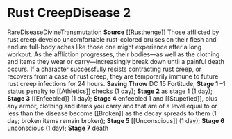 ﻿---
id: '25'
level: '2'
name: Rust Creep
onset: null
rarity: Rare
saving_throw: DC 15 Fortitude
school: Transmutation
source: '[[DATABASE/source/Rusthenge|Rusthenge]]'
stage: "Stage 1: \u20131 status penalty to Athletics checks (1 day)Stage 2: as stage\
  \ 1 (1 day)Stage 3: enfeebled 1 (1 day)Stage 4: enfeebled 1 and stupefied 1, plus\
  \ any armor,clothing and items you carry and that are of a level equal to or less\
  \ than the disease become broken as the decay spreads to them (1 day; brokenitems\
  \ remain broken)Stage 5: unconscious (1 day)Stage 6: unconscious (1 day)Stage 7:\
  \ death"
trait:
- '[[DATABASE/trait/Disease|Disease]]'
- '[[DATABASE/trait/Divine|Divine]]'
- '[[DATABASE/trait/Rare|Rare]]'
- '[[DATABASE/trait/Transmutation|Transmutation]]'
type: Disease

---
# Rust Creep<span class="item-type">Disease 2</span>

<span class="trait-rare item-trait">Rare</span><span class="item-trait">Disease</span><span class="item-trait">Divine</span><span class="item-trait">Transmutation</span>
**Source** [[Rusthenge]]
Those afflicted by rust creep develop uncomfortable rust-colored bruises on their flesh and endure full-body aches like those one might experience after a long workout. As the affliction progresses, their bodies—as well as the clothing and items they wear or carry—increasingly break down until a painful death occurs. If a character successfully resists contracting rust creep, or recovers from a case of rust creep, they are temporarily immune to future rust creep infections for 24 hours.
**Saving Throw** DC 15 Fortitude; **Stage 1** –1 status penalty to [[Athletics]] checks (1 day); **Stage 2** as stage 1 (1 day); **Stage 3** [[Enfeebled]] (1 day); **Stage 4** enfeebled 1 and [[Stupefied]], plus any armor, clothing and items you carry and that are of a level equal to or less than the disease become [[Broken]] as the decay spreads to them (1 day; broken items remain broken); **Stage 5** [[Unconscious]] (1 day); **Stage 6** unconscious (1 day); **Stage 7** death